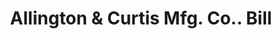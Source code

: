 ---
doi: 10.7916/D8MK7QXX
date_other: '1902'
date_other_textual: '1902'
form: printed ephemera
genre:
- Invoices
name:
- Allington & Curtis Mfg. Co.
object_in_context_url: https://biggert.cul.columbia.edu/items/view/ave_biggert_00637
subject_hierarchical_geographic:
- Saginaw, Michigan, United States
subject_name:
- Allington & Curtis Mfg. Co.
title: Allington & Curtis Mfg. Co.. Bill
sort_title: Allington & Curtis Mfg. Co.. Bill
call_number: ave_biggert_00637
coordinates:
- 43.419444444444444,-83.94944444444445
pid: ave_biggert_00637
identifiers: ave_biggert_00637
thumbnail: https://derivativo-2.library.columbia.edu/iiif/2/ldpd:343864/full/!256,256/0/native.jpg
permalink: /biggert/ave_biggert_00637/
layout: iiif-image-page
---
